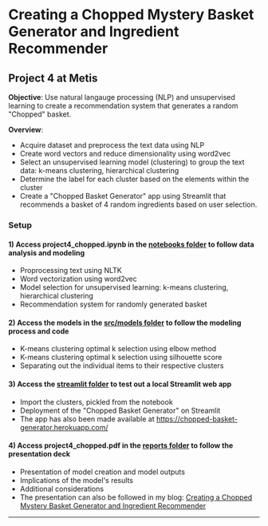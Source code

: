 # Creating a Chopped Mystery Basket Generator and Ingredient Recommender

## Project 4 at Metis

**Objective**: Use natural langauge processing (NLP) and unsupervised learning to create a recommendation system that generates a random "Chopped" basket.

**Overview**:

- Acquire dataset and preprocess the text data using NLP
- Create word vectors and reduce dimensionality using word2vec
- Select an unsupervised learning model (clustering) to group the text data: k-means clustering, hierarchical clustering
- Determine the label for each cluster based on the elements within the cluster
- Create a "Chopped Basket Generator" app using Streamlit that recommends a basket of 4 random ingredients based on user selection.

### Setup

#### 1) Access project4_chopped.ipynb in the <a href="https://github.com/eunchanity/davids_repo/tree/master/projects/project4_chopped/notebooks" target="_blank">notebooks folder</a> to follow data analysis and modeling

- Proprocessing text using NLTK
- Word vectorization using word2vec
- Model selection for unsupervised learning: k-means clustering, hierarchical clustering
- Recommendation system for randomly generated basket

#### 2) Access the models in the <a href="https://github.com/eunchanity/davids_repo/tree/master/projects/project4_chopped/src/models" target="_blank">src/models folder</a> to follow the modeling process and code

- K-means clustering optimal k selection using elbow method
- K-means clustering optimal k selection using silhouette score
- Separating out the individual items to their respective clusters

#### 3) Access the <a href="https://github.com/eunchanity/davids_repo/tree/master/projects/project4_chopped/src/models" target="_blank">streamlit folder</a> to test out a local Streamlit web app

- Import the clusters, pickled from the notebook
- Deployment of the "Chopped Basket Generator" on Streamlit
- The app has also been made available at <a href="https://chopped-basket-generator.herokuapp.com/" target="_blank">https://chopped-basket-generator.herokuapp.com/</a>

#### 4) Access project4_chopped.pdf in the <a href="https://github.com/eunchanity/davids_repo/tree/master/projects/project4_chopped/reports" target="_blank">reports folder</a> to follow the presentation deck

- Presentation of model creation and model outputs
- Implications of the model's results
- Additional considerations
- The presentation can also be followed in my blog: <a href="https://eunchanity.github.io/chopped/" target="_blank">Creating a Chopped Mystery Basket Generator and Ingredient Recommender</a><br/>

---
